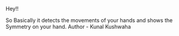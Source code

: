 Hey!!
<br>

So Basically it detects the movements of your hands and shows the Symmetry on your hand.
Author - Kunal Kushwaha